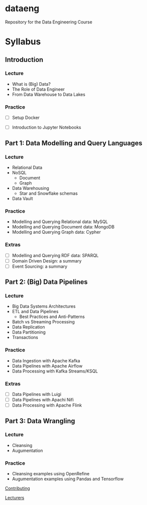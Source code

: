 # dataeng
Repository for the Data Engineering Course

# Syllabus

## Introduction

### Lecture
- What is (Big) Data?
- The Role of Data Engineer
- From Data Warehouse to Data Lakes

### Practice
- [ ] Setup Docker
- [ ] Introduction to Jupyter Notebooks


## Part 1: Data Modelling and Query Languages

### Lecture
- Relational Data
- NoSQL
  - Document
  - Graph
- Data Warehousing
  - Star and Snowflake schemas
- Data Vault 

### Practice
- Modelling and Querying Relational data: MySQL
- Modelling and Querying Document data: MongoDB
- Modelling and Querying Graph data: Cypher

### Extras

- [ ] Modelling and Querying RDF data: SPARQL
- [ ] Domain Driven Design: a summary
- [ ] Event Sourcing: a summary

## Part 2: (Big) Data Pipelines

### Lecture

- Big Data Systems Architectures
- ETL and Data Pipelines
  - Best Practices and Anti-Patterns
- Batch vs Streaming Processing
- Data Replication
- Data Partitioning
- Transactions

### Practice

- Data Ingestion with Apache Kafka
- Data Pipelines with Apache Airflow
- Data Processing with Kafka Streams/KSQL

### Extras

- [ ] Data Pipelines with Luigi
- [ ] Data Pipelines with Apachi Nifi 
- [ ] Data Processing with Apache Flink

## Part 3: Data Wrangling

### Lecture
- Cleansing
- Augumentation

### Practice
- Cleansing examples using OpenRefine
- Augumentation examples using Pandas and Tensorflow


[Contributing](./CONTRIBUTING.md)

[Lecturers](./LECTURERS.md)
